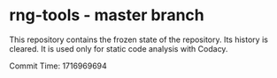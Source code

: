 # rng-tools - master branch

This repository contains the frozen state of the repository.
Its history is cleared. It is used only for static code
analysis with Codacy.

Commit Time: 1716969694